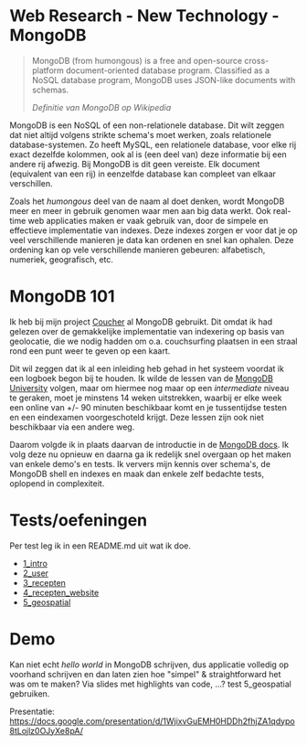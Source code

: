 
Web Research - New Technology - MongoDB
===================

> MongoDB (from humongous) is a free and open-source cross-platform
> document-oriented database program. Classified as a NoSQL database
> program, MongoDB uses JSON-like documents with schemas.
> 
>*Definitie van MongoDB op Wikipedia*

MongoDB is een NoSQL of een non-relationele database. Dit wilt zeggen dat niet altijd volgens strikte schema's moet werken, zoals relationele database-systemen. Zo heeft MySQL, een relationele database, voor elke rij exact dezelfde kolommen, ook al is (een deel van) deze informatie bij een andere rij afwezig. Bij MongoDB is dit geen vereiste. Elk document (equivalent van een rij) in eenzelfde database kan compleet van elkaar verschillen.

Zoals het *humongous* deel van de naam al doet denken, wordt MongoDB meer en meer in gebruik genomen waar men aan big data werkt. Ook real-time web applicaties maken er vaak gebruik van, door de simpele en effectieve implementatie van indexes. Deze indexes zorgen er voor dat je op veel verschillende manieren je data kan ordenen en snel kan ophalen. Deze ordening kan op vele verschillende manieren gebeuren: alfabetisch, numeriek, geografisch, etc.


# MongoDB 101 #
Ik heb bij mijn project [Coucher](https://github.com/adrianmrn/coucher) al MongoDB gebruikt. Dit omdat ik had gelezen over de gemakkelijke implementatie van indexering op basis van geolocatie, die we nodig hadden om o.a. couchsurfing plaatsen in een straal rond een punt weer te geven op een kaart.

Dit wil zeggen dat ik al een inleiding heb gehad in het systeem voordat ik een logboek begon bij te houden. Ik wilde de lessen van de [MongoDB University](https://university.mongodb.com) volgen, maar om hiermee nog maar op een *intermediate* niveau te geraken, moet je minstens 14 weken uitstrekken, waarbij er elke week een online van +/- 90 minuten beschikbaar komt en je tussentijdse testen en een eindexamen voorgeschoteld krijgt. Deze lessen zijn ook niet beschikbaar via een andere weg.

Daarom volgde ik in plaats daarvan de introductie in de [MongoDB docs](https://docs.mongodb.com/getting-started/shell/introduction/). Ik volg deze nu opnieuw en daarna ga ik redelijk snel overgaan op het maken van enkele demo's en tests. Ik ververs mijn kennis over schema's, de MongoDB shell en indexes en maak dan enkele zelf bedachte tests, oplopend in complexiteit.


# Tests/oefeningen #

Per test leg ik in een README.md uit wat ik doe.

* [1_intro](https://github.com/AdrianMrn/Research-MongoDB/tree/master/tests/1_intro)
* [2_user](https://github.com/AdrianMrn/Research-MongoDB/tree/master/tests/2_user)
* [3_recepten](https://github.com/AdrianMrn/Research-MongoDB/tree/master/tests/3_recepten)
* [4_recepten_website](https://github.com/AdrianMrn/Research-MongoDB/tree/master/tests/4_recepten_website)
* [5_geospatial](https://github.com/AdrianMrn/Research-MongoDB/tree/master/tests/5_geospatial)

# Demo #

Kan niet echt *hello world* in MongoDB schrijven, dus applicatie volledig op voorhand schrijven en dan laten zien hoe "simpel" & straightforward het was om te maken? Via slides met highlights van code, ...?
test 5_geospatial gebruiken.

Presentatie: https://docs.google.com/presentation/d/1WjixvGuEMH0HDDh2fhjZA1qdypo8tLojlz0OJyXe8pA/